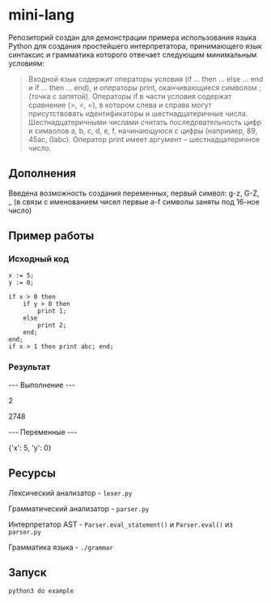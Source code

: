 # mini-lang
Репозиторий создан для демонстрации примера использования языка Python для создания
простейшего интерпретатора, принимающего язык синтаксис и грамматика которого
отвечает следующим минимальным условиям:

>Входной язык содержит операторы условия (if ... then ... else ... end и if ... then ... end), и операторы print,
оканчивающиеся символом ; (точка с запятой). Операторы if в части условия содержат сравнение (>, <, =),
в котором слева и справа могут присутствовать идентификаторы и шестнадцатеричные числа.
Шестнадцатеричными числами считать последовательность цифр и символов a, b, c, d, e, f, начинающуюся
с цифры (например, 89, 45ac, 0abc). Оператор print имеет аргумент – шестнадцатеричное число.

## Дополнения

Введена возможность создания переменных, первый символ: g-z, G-Z, _
(в связи с именованием чисел первые a-f символы заняты под 16-ное число)


## Пример работы

### Исходный код

```
x := 5;
y := 0;

if x > 0 then
    if y > 0 then
        print 1;
    else
        print 2;
    end;
end;
if x > 1 then print abc; end;
```

### Результат

--- Выполнение ---

2

2748

--- Переменные ---

 {'x': 5, 'y': 0}


## Ресурсы

Лексический анализатор - `lexer.py`

Грамматический анализатор - `parser.py`

Интерпретатор AST - `Parser.eval_statement()` и `Parser.eval()` из `parser.py`

Грамматика языка - `./grammar`

## Запуск

```
python3 do example
```
